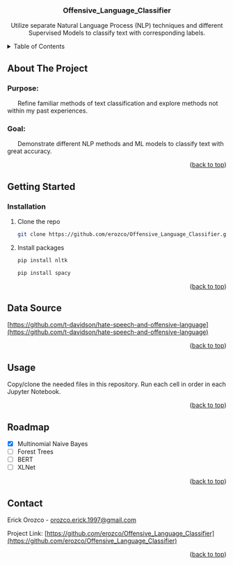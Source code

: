 <a name="readme-top"></a>

<h3 align="center">Offensive_Language_Classifier</h3>

  <p align="center">
    Utilize separate Natural Language Process (NLP) techniques and different Supervised Models to classify text with corresponding labels.
  </p>
</div>



<!-- TABLE OF CONTENTS -->
<details>
  <summary>Table of Contents</summary>
  <ol>
    <li>
      <a href="#about-the-project">About The Project</a>
    </li>
    <li>
      <a href="#getting-started">Getting Started</a>
      <ul>
        <li><a href="#installation">Installation</a></li>
      </ul>
    </li>
    <li><a href="#data-source">Data Source</a></li>
    <li><a href="#usage">Usage</a></li>
    <li><a href="#roadmap">Roadmap</a></li>
    <li><a href="#contact">Contact</a></li>
  </ol>
</details>



<!-- ABOUT THE PROJECT -->
## About The Project

### Purpose:
&nbsp;&nbsp;&nbsp;&nbsp;&nbsp;&nbsp;Refine familiar methods of text classification and explore methods not within my past experiences.

### Goal:
&nbsp;&nbsp;&nbsp;&nbsp;&nbsp;&nbsp;Demonstrate different NLP methods and ML models to classify text with great accuracy. 


<p align="right">(<a href="#readme-top">back to top</a>)</p>



<!-- GETTING STARTED -->
## Getting Started


### Installation
1. Clone the repo
   ```sh
   git clone https://github.com/erozco/Offensive_Language_Classifier.git
   ```
2. Install packages
   ```sh
   pip install nltk
   ```
   ```sh
   pip install spacy
   ```

<p align="right">(<a href="#readme-top">back to top</a>)</p>

<!-- DATA SOURCE -->
## Data Source
[https://github.com/t-davidson/hate-speech-and-offensive-language](https://github.com/t-davidson/hate-speech-and-offensive-language)
<p align="right">(<a href="#readme-top">back to top</a>)</p>

<!-- USAGE EXAMPLES -->
## Usage

Copy/clone the needed files in this repository. Run each cell in order in each Jupyter Notebook.

<p align="right">(<a href="#readme-top">back to top</a>)</p>



<!-- ROADMAP -->
## Roadmap

- [x] Multinomial Naive Bayes
- [ ] Forest Trees
- [ ] BERT
- [ ] XLNet

<p align="right">(<a href="#readme-top">back to top</a>)</p>

<!-- CONTACT -->
## Contact

Erick Orozco - orozco.erick.1997@gmail.com

Project Link: [https://github.com/erozco/Offensive_Language_Classifier](https://github.com/erozco/Offensive_Language_Classifier)

<p align="right">(<a href="#readme-top">back to top</a>)</p>

